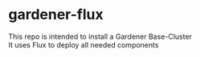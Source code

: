 # gardener-flux

This repo is intended to install a Gardener Base-Cluster<br>
It uses Flux to deploy all needed components